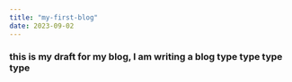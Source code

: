 ```yaml
---
title: "my-first-blog"
date: 2023-09-02
---
```

### this is my draft for my blog, I am writing a blog type type type type
